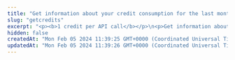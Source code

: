 ```yaml
---
title: "Get information about your credit consumption for the last month"
slug: "getcredits"
excerpt: "<p><b>1 credit per API call</b></p>\n<p>Get information about your credit consumption for the last month (used credits per day).</p>"
hidden: false
createdAt: "Mon Feb 05 2024 11:39:25 GMT+0000 (Coordinated Universal Time)"
updatedAt: "Mon Feb 05 2024 11:39:26 GMT+0000 (Coordinated Universal Time)"
---
```

